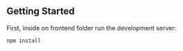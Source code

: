 ## Getting Started

First, inside on frontend folder run the development server:

```bash
npm install
```
